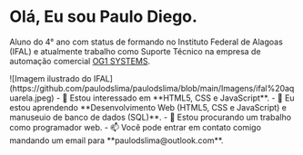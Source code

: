 <h1>Olá, Eu sou Paulo Diego.</h1>
<p>Aluno do 4° ano com status de formando no Instituto Federal de Alagoas (IFAL) e atualmente trabalho como Suporte Técnico na empresa de automação comercial <a href="https://www.og1.inf.br/">OG1 SYSTEMS</a>.</p>
![Imagem ilustrado do IFAL](https://github.com/paulodslima/paulodslima/blob/main/Imagens/ifal%20aquarela.jpeg)
- 👀 Estou interessado em **HTML5, CSS e JavaScript**.
- 🌱 Eu estou aprendendo **Desenvolvimento Web (HTML5, CSS e JavaScript) e manuseuio de banco de dados (SQL)**.
- 💞️ Estou procurando um trabalho como programador web.
- 📫 Você pode entrar em contato comigo mandando um email para **paulodslima@outlook.com**.

<!---
paulodslima/paulodslima is a ✨ special ✨ repository because its `README.md` (this file) appears on your GitHub profile.
You can click the Preview link to take a look at your changes.
--->
